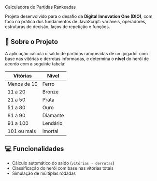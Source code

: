 Calculadora de Partidas Rankeadas

Projeto desenvolvido para o desafio da **Digital Innovation One (DIO)**, com foco na prática dos fundamentos de JavaScript: variáveis, operadores, estruturas de decisão, laços de repetição e funções.

## 📌 Sobre o Projeto

A aplicação calcula o saldo de partidas ranqueadas de um jogador com base nas vitórias e derrotas informadas, e determina o **nível** do herói de acordo com a seguinte tabela:

| Vitórias         | Nível     |
|------------------|-----------|
| Menos de 10      | Ferro     |
| 11 a 20          | Bronze    |
| 21 a 50          | Prata     |
| 51 a 80          | Ouro      |
| 81 a 90          | Diamante  |
| 91 a 100         | Lendário  |
| 101 ou mais      | Imortal   |

## 💻 Funcionalidades

- Cálculo automático do saldo (`vitórias - derrotas`)
- Classificação do herói com base nas vitórias totais
- Simulação de múltiplas rodadas
